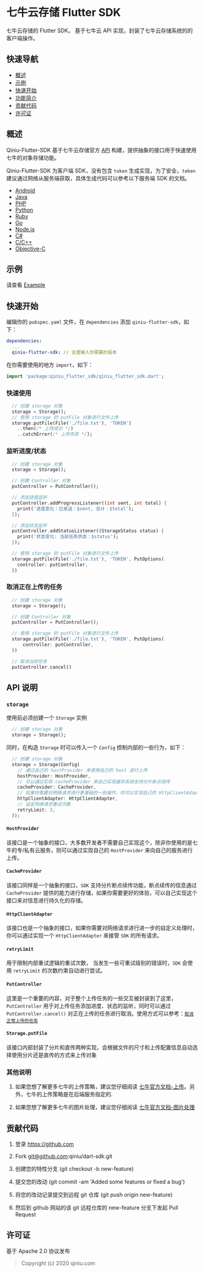 # 七牛云存储 Flutter SDK

七牛云存储的 Flutter SDK。
基于七牛云 API 实现，封装了七牛云存储系统的的客户端操作。

## 快速导航

* [概述](#概述)
* [示例](#示例)
* [快速开始](#快速开始)
* [功能简介](#功能简介)
* [贡献代码](#贡献代码)
* [许可证](#许可证)

## 概述

Qiniu-Flutter-SDK 基于七牛云存储官方 [API](https://developer.qiniu.com/kodo) 构建，提供抽象的接口用于快速使用七牛的对象存储功能。

Qiniu-Flutter-SDK 为客户端 SDK，没有包含 `token` 生成实现，为了安全，`token` 建议通过网络从服务端获取，具体生成代码可以参考以下服务端 SDK 的文档。

* [Android](https://developer.qiniu.com/kodo/sdk/android)
* [Java](https://developer.qiniu.com/kodo/sdk/java)
* [PHP](https://developer.qiniu.com/kodo/sdk/php)
* [Python](https://developer.qiniu.com/kodo/sdk/python)
* [Ruby](https://developer.qiniu.com/kodo/sdk/ruby)
* [Go](https://developer.qiniu.com/kodo/sdk/go)
* [Node.js](https://developer.qiniu.com/kodo/sdk/nodejs)
* [C#](https://developer.qiniu.com/kodo/sdk/csharp)
* [C/C++](https://developer.qiniu.com/kodo/sdk/cpp)
* [Objective-C](https://developer.qiniu.com/kodo/sdk/objc)

## 示例

请查看 [Example](https://github.com/qiniu/dart-sdk/tree/master/flutter/example)

## 快速开始

编辑你的 `pubspec.yaml` 文件，在 `dependencies` 添加  `qiniu-flutter-sdk`，如下：

```yaml
dependencies:
  ...
  qiniu-flutter-sdk: // 这里输入你需要的版本
```

在你需要使用的地方 `import`，如下：

```dart
import 'package:qiniu_flutter_sdk/qiniu_flutter_sdk.dart';
```

### 快速使用

  ```dart
    // 创建 storage 对象
    storage = Storage();
    // 使用 storage 的 putFile 对象进行文件上传
    storage.putFile(File('./file.txt'), 'TOKEN')
      ..then(/* 上传成功 */)
      ..catchError(/* 上传失败 */);
  ```

### 监听进度/状态

  ```dart
    // 创建 storage 对象
    storage = Storage();

    // 创建 Controller 对象
    putController = PutController();

    // 添加进度监听
    putController.addProgressListener((int sent, int total) {
      print('进度变化：已发送：$sent, 总计：$total');
    });

    // 添加状态监听
    putController.addStatusListener((StorageStatus status) {
      print('状态变化: 当前任务状态：$status');
    });

    // 使用 storage 的 putFile 对象进行文件上传
    storage.putFile(File('./file.txt'), 'TOKEN', PutOptions(
      controller: putController,
    ))
  ```

### 取消正在上传的任务

  ```dart
    // 创建 storage 对象
    storage = Storage();

    // 创建 Controller 对象
    putController = PutController();

    // 使用 storage 的 putFile 对象进行文件上传
    storage.putFile(File('./file.txt'), 'TOKEN', PutOptions(
        controller: putController,
    ))

    // 取消当前任务
    putController.cancel()
  ```

## API 说明

### `storage`
  
  使用前必须创建一个 `Storage`  实例

  ```dart
    // 创建 storage 对象
    storage = Storage();
  ```

同时，在构造 `Storage` 时可以传入一个 `Config` 控制内部的一些行为，如下：

  ```dart
    // 创建 storage 对象
    storage = Storage(Config(
      // 通过自己的 hostProvider 来使用自己的 host 进行上传
      hostProvider: HostProvider,
      // 可以通过实现 cacheProvider 来自己实现缓存系统支持分片断点续传
      cacheProvider: CacheProvider,
      // 如果你需要对网络请求进行更基础的一些操作，你可以实现自己的 HttpClientAdapter 处理相关行为
      httpClientAdapter: HttpClientAdapter,
      // 设定网络请求重试次数
      retryLimit: 3,
    ));
  ```

#### `HostProvider`

该接口是一个抽象的接口，大多数开发者不需要自己实现这个，除非你使用的是七牛的专/私有云服务，则可以通过实现自己的 `HostProvider` 来向自己的服务进行上传。

#### `CacheProvider`

该接口同样是一个抽象的接口，`SDK` 支持分片断点续传功能，断点续传的信息通过 `CacheProvider` 提供的能力进行存储，如果你需要更好的体验，可以自己实现这个接口来对信息进行持久化的存储。

#### `HttpClientAdapter`

该接口也是一个抽象的接口，如果你需要对网络请求进行进一步的自定义处理时，你可以通过实现一个 `HttpClientAdapter` 来接管 `SDK` 的所有请求。

#### `retryLimit`

 用于限制内部重试逻辑的重试次数， 当发生一些可重试级别的错误时，`SDK` 会使用 `retryLimit` 的次数约束自动进行尝试。

#### `PutController`

这里是一个重要的内容，对于整个上传任务的一些交互被封装到了这里，
`PutController` 用于对上传任务添加进度、状态的监听，同时可以通过 `PutController.cancel()` 对正在上传的任务进行取消。使用方式可以参考：[`取消正常上传的任务`](#取消正常上传的任务)

#### `Storage.putFile`

该接口内部封装了分片和直传两种实现，会根据文件的尺寸和上传配置信息自动选择使用分片还是直传的方式来上传对象

### 其他说明

1. 如果您想了解更多七牛的上传策略，建议您仔细阅读 [七牛官方文档-上传](https://developer.qiniu.com/kodo/manual/upload-types)。另外，七牛的上传策略是在后端服务指定的.

2. 如果您想了解更多七牛的图片处理，建议您仔细阅读 [七牛官方文档-图片处理](https://developer.qiniu.com/dora/api/3683/img-directions-for-use)

## 贡献代码

1. 登录 https://github.com

2. Fork git@github.com:qiniu/dart-sdk.git

3. 创建您的特性分支 (git checkout -b new-feature)

4. 提交您的改动 (git commit -am 'Added some features or fixed a bug')

5. 将您的改动记录提交到远程 git 仓库 (git push origin new-feature)

6. 然后到 github 网站的该 git 远程仓库的 new-feature 分支下发起 Pull Request

## 许可证

基于 Apache 2.0 协议发布
> Copyright (c) 2020 qiniu.com

